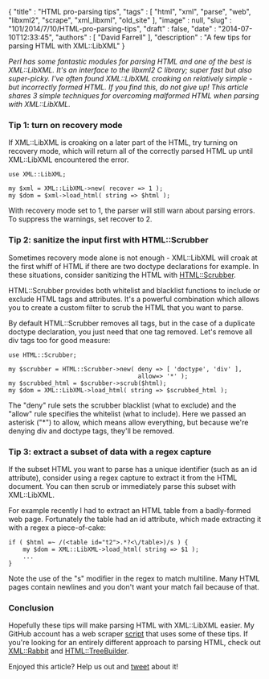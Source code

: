 {
   "title" : "HTML pro-parsing tips",
   "tags" : [
      "html",
      "xml",
      "parse",
      "web",
      "libxml2",
      "scrape",
      "xml_libxml",
      "old_site"
   ],
   "image" : null,
   "slug" : "101/2014/7/10/HTML-pro-parsing-tips",
   "draft" : false,
   "date" : "2014-07-10T12:33:45",
   "authors" : [
      "David Farrell"
   ],
   "description" : "A few tips for parsing HTML with XML::LibXML"
}

*Perl has some fantastic modules for parsing HTML and one of the best is XML::LibXML. It's an interface to the libxml2 C library; super fast but also super-picky. I've often found XML::LibXML croaking on relatively simple - but incorrectly formed HTML. If you find this, do not give up! This article shares 3 simple techniques for overcoming malformed HTML when parsing with XML::LibXML.*

### Tip 1: turn on recovery mode

If XML::LibXML is croaking on a later part of the HTML, try turning on recovery mode, which will return all of the correctly parsed HTML up until XML::LibXML encountered the error.

``` prettyprint
use XML::LibXML;

my $xml = XML::LibXML->new( recover => 1 );
my $dom = $xml->load_html( string => $html );
```

With recovery mode set to 1, the parser will still warn about parsing errors. To suppress the warnings, set recover to 2.

### Tip 2: sanitize the input first with HTML::Scrubber

Sometimes recovery mode alone is not enough - XML::LibXML will croak at the first whiff of HTML if there are two doctype declarations for example. In these situations, consider sanitizing the HTML with [HTML::Scrubber](https://metacpan.org/pod/HTML::Scrubber).

HTML::Scrubber provides both whitelist and blacklist functions to include or exclude HTML tags and attributes. It's a powerful combination which allows you to create a custom filter to scrub the HTML that you want to parse.

By default HTML::Scrubber removes all tags, but in the case of a duplicate doctype declaration, you just need that one tag removed. Let's remove all div tags too for good measure:

``` prettyprint
use HTML::Scrubber;

my $scrubber = HTML::Scrubber->new( deny => [ 'doctype', 'div' ],
                                    allow=> '*' );
my $scrubbed_html = $scrubber->scrub($html);
my $dom = XML::LibXML->load_html( string => $scrubbed_html );
```

The "deny" rule sets the scrubber blacklist (what to exclude) and the "allow" rule specifies the whitelist (what to include). Here we passed an asterisk ("\*") to allow, which means allow everything, but because we're denying div and doctype tags, they'll be removed.

### Tip 3: extract a subset of data with a regex capture

If the subset HTML you want to parse has a unique identifier (such as an id attribute), consider using a regex capture to extract it from the HTML document. You can then scrub or immediately parse this subset with XML::LibXML.

For example recently I had to extract an HTML table from a badly-formed web page. Fortunately the table had an id attribute, which made extracting it with a regex a piece-of-cake:

``` prettyprint
if ( $html =~ /(<table id="t2">.*?<\/table>)/s ) {
    my $dom = XML::LibXML->load_html( string => $1 );
    ...
}
```

Note the use of the "s" modifier in the regex to match multiline. Many HTML pages contain newlines and you don't want your match fail because of that.

### Conclusion

Hopefully these tips will make parsing HTML with XML::LibXML easier. My GitHub account has a web scraper [script](https://gist.github.com/sillymoose/998b9199007589199dce#file-get_swift_code-pl-L42) that uses some of these tips. If you're looking for an entirely different approach to parsing HTML, check out [XML::Rabbit](https://metacpan.org/pod/XML::Rabbit) and [HTML::TreeBuilder](https://metacpan.org/pod/HTML::TreeBuilder).

Enjoyed this article? Help us out and [tweet](https://twitter.com/intent/tweet?original_referer=http%3A%2F%2Fperltricks.com%2Farticle%2F101%2F2014%2F7%2F10%2FHTML-pro-parsing-tips&text=HTML+pro-parsing+tips&tw_p=tweetbutton&url=http%3A%2F%2Fperltricks.com%2Farticle%2F101%2F2014%2F7%2F10%2FHTML-pro-parsing-tips&via=perltricks) about it!

